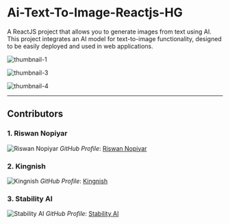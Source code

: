 # Ai-Text-To-Image-Reactjs-HG

A ReactJS project that allows you to generate images from text using AI. This project integrates an AI model for text-to-image functionality, designed to be easily deployed and used in web applications.

![thumbnail-1](https://github.com/user-attachments/assets/d5e05289-1fbf-4778-a9eb-549149b2f230)

![thumbnail-3](https://github.com/user-attachments/assets/0c819e0a-16f1-4bdc-877d-ceb610481db5)

![thumbnail-4](https://github.com/user-attachments/assets/5a9fad94-2442-47b2-8d26-26eecd064948)

---

## Contributors

### 1. **Riswan Nopiyar**
![Riswan Nopiyar](https://avatars.githubusercontent.com/u/103617674?v=4)
*GitHub Profile*: [Riswan Nopiyar](https://github.com/Riswan-Nopiyar)

### 2. **Kingnish**
![Kingnish](https://avatars.githubusercontent.com/u/167524748?v=4)
*GitHub Profile*: [Kingnish](https://github.com/kingnish24)

### 3. **Stability AI**
![Stability AI](https://avatars.githubusercontent.com/u/100950301?s=200&v=4)
*GitHub Profile*: [Stability AI](https://github.com/Stability-AI)
